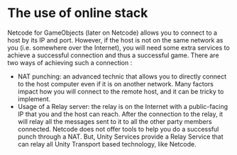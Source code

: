 # The use of online stack

Netcode for GameObjects (later on Netcode) allows you to connect to a host by its IP and port. However, if the host is not on the same network as you (i.e. somewhere over the Internet), you will need some extra services to achieve a successful connection and thus a successful game.
There are two ways of achieving such a connection : 
- NAT punching: an advanced technic that allows you to directly connect to the host computer even if it is on another network. Many factors impact how you will connect to the remote host, and it can be tricky to implement. 
- Usage of a Relay server: the relay is on the Internet with a public-facing IP that you and the host can reach. After the connection to the relay, it will relay all the messages sent to it to all the other party members connected.
Netcode does not offer tools to help you do a successful punch through a NAT. But, Unity Services provide a Relay Service that can relay all Unity Transport based technology, like Netcode.
